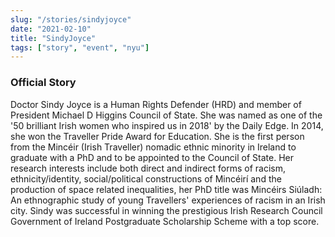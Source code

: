 ```yaml
---
slug: "/stories/sindyjoyce"
date: "2021-02-10"
title: "SindyJoyce"
tags: ["story", "event", "nyu"]
---
```

### Official Story
Doctor Sindy Joyce is a Human Rights Defender (HRD) and member of President Michael D Higgins Council of State. She was named as one of the '50 brilliant Irish women who inspired us in 2018' by the Daily Edge. In 2014, she won the Traveller Pride Award for Education. She is the first person from the Mincéir (Irish Traveller) nomadic ethnic minority in Ireland to graduate with a PhD and to be appointed to the Council of State. Her research interests include both direct and indirect forms of racism, ethnicity/identity, social/political constructions of Mincéirí and the production of space related inequalities, her PhD title was Mincéirs Siúladh: An ethnographic study of young Travellers' experiences of racism in an Irish city. Sindy was successful in winning the prestigious Irish Research Council Government of Ireland Postgraduate Scholarship Scheme with a top score.


